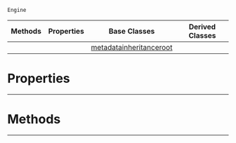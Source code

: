 `Engine`

|Methods|Properties|Base Classes|Derived Classes|
|---|---|---|---|
| | |[metadatainheritanceroot](https://github.com/ZilchEngine/ZilchDocs/blob/master/code_reference/class_reference/metadatainheritanceroot.md)| |


 #  Properties


---  
 #  Methods


---  
 

 